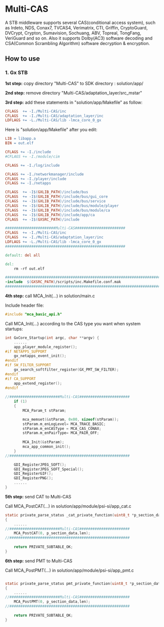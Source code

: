 # Multi-CAS
A STB middleware supports several CAS(conditional access system), such as Irdeto, NDS, Conax7, TVCAS4, Verimatrix, CTI, Griffin, CryptoGuard, DVCrypt, Crypton, Sumavision, Sochuang, ABV, Topreal, TongFang, VeriGuard and so on. Also it supports Dolby(AC3) software decoding and CSA(Common Scrambling Algorithm) software  decryption & encryption.

## How to use

### 1. Gx STB

**1st step:** copy directory "Multi-CAS" to SDK directory : solution/app/

**2nd step:** remove directory "Multi-CAS/adaptation_layer/src_mstar"

**3rd step:** add these statements in "solution/app/Makefile" as follow:

```makefile
CFLAGS  += -I./Multi-CAS/inc
CFLAGS  += -I./Multi-CAS/adaptation_layer/inc
LDFLAGS += -L./Multi-CAS/lib -lmca_core_0_gx
```

Here is "solution/app/Makefile" after you edit:

```makefile
LIB = libapp.a
BIN = out.elf

CFLAGS += -I./include
#CFLAGS += -I./module/cim

CFLAGS += -I./log/include

CFLAGS += -I./networkmanager/include
CFLAGS += -I./player/include
CFLAGS += -I./netapps

CFLAGS  += -I$(GXLIB_PATH)/include/bus
CFLAGS  += -I$(GXLIB_PATH)/include/bus/gui_core
CFLAGS  += -I$(GXLIB_PATH)/include/bus/service
CFLAGS  += -I$(GXLIB_PATH)/include/bus/module/player
CFLAGS  += -I$(GXLIB_PATH)/include/bus/module/ca
CFLAGS  += -I$(GXLIB_PATH)/include/app/ca
CFLAGS  += -I$(GXSRC_PATH)/include

#######################Multi-CAS#######################
CFLAGS  += -I./Multi-CAS/inc
CFLAGS  += -I./Multi-CAS/adaptation_layer/inc
LDFLAGS += -L./Multi-CAS/lib -lmca_core_0_gx
#######################################################

default: del all

del:
	rm -rf out.elf

##############################################################################
-include  $(GXSRC_PATH)/scripts/inc.Makefile.conf.mak
##############################################################################
```

**4th step:** call MCA_Init(...) in solution/main.c

Include header file:

```c
#include "mca_basic_api.h"
```

Call MCA_Init(...) according to the CAS type you want when system startups:

```c
int GxCore_Startup(int argc, char **argv) {
    ......
    app_player_module_register();
#if NETAPPS_SUPPORT
    gx_netapps_event_init();
#endif
#if SW_FILTER_SUPPORT
    gx_search_softfilter_register(GX_PMT_SW_FILTER);
#endif
#if CA_SUPPORT
    app_extend_register();
#endif
    
//#######################Multi-CAS#######################
    if (1)
    {
        MCA_Param_t stParam;

        mca_memset(&stParam, 0x00, sizeof(stParam));
        stParam.m_enLogLevel= MCA_TRACE_BASIC;
        stParam.m_enCASType = MCA_CAS_CONAX;
		stParam.m_enPairType= MCA_PAIR_OFF;
    
        MCA_Init(&stParam);
        mca_app_common_init();
    }
//#######################################################

    GDI_RegisterJPEG_SOFT();
    GDI_RegisterJPEG_SOFT_Special();
    GDI_RegisterGIF();
    GDI_RegisterPNG();
    ......
}
```

**5th step:** send CAT to Multi-CAS

Call MCA_PostCAT(...) in solution/app/module/psi-si/app_cat.c

```c
static private_parse_status _cat_private_function(uint8_t *p_section_data, uint32_t len)
{
    ......
//#######################Multi-CAS#######################
	MCA_PostCAT(0, p_section_data,len);
//#######################################################
	
    return PRIVATE_SUBTABLE_OK;
}
```

**6th step:** send PMT to Multi-CAS

Call MCA_PostPMT(...) in solution/app/module/psi-si/app_pmt.c

```c

static private_parse_status pmt_private_function(uint8_t *p_section_data, uint32_t len)
{
    ......
//#######################Multi-CAS#######################
    MCA_PostPMT(0, p_section_data,len);
//#######################################################
	
    return PRIVATE_SUBTABLE_OK;
}
```


